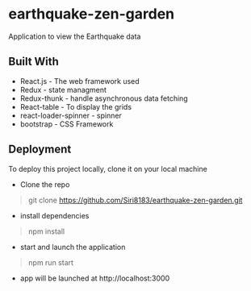 # earthquake-zen-garden
Application to view the Earthquake data

## Built With
* React.js - The web framework used
* Redux - state managment
* Redux-thunk - handle asynchronous data fetching
* React-table - To display the grids
* react-loader-spinner -  spinner
* bootstrap - CSS Framework
 
 ## Deployment

 To deploy this project locally, clone it on your local machine

*	Clone the repo
> git clone https://github.com/Siri8183/earthquake-zen-garden.git
* install dependencies
> npm install 
*  start and launch the application
> npm run start 
* app will be launched at http://localhost:3000 

